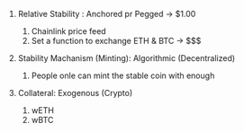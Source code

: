 1. Relative Stability : Anchored pr Pegged -> $1.00
   1. Chainlink price feed
   2. Set a function to exchange ETH & BTC -> $$$


2. Stability Machanism (Minting): Algorithmic (Decentralized)
   1. People onle can mint the stable coin with enough


3. Collateral: Exogenous (Crypto) 
   1. wETH
   2. wBTC